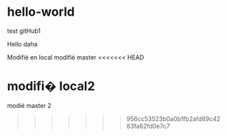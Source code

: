 # hello-world
test gitHub1

Hello daha

Modifié en local
modifié master
<<<<<<< HEAD

modifi� local2
=======
modié master 2
>>>>>>> 956cc53523b0a0b1fb2afd89c4283fa62fd0e7c7
